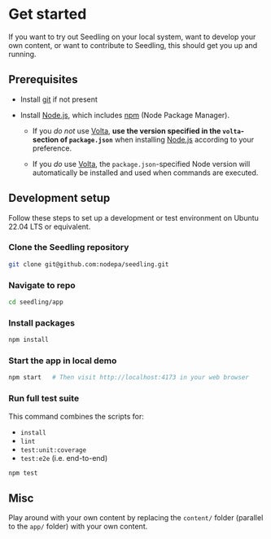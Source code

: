 ---
---

# Get started

If you want to try out Seedling on your local system,
want to develop your own content,
or want to contribute to Seedling,
this should get you up and running.

## Prerequisites

- Install [git](https://git-scm.com) if not present
- Install [Node.js](https://nodejs.org), which includes
  [npm](https://www.npmjs.com/get-npm) (Node Package Manager).

  - If you *do not* use [Volta](https://volta.sh/),
    **use the version specified in the `volta`-section of `package.json`**
    when installing [Node.js](https://nodejs.org) according to your preference.

  - If you *do* use [Volta](https://volta.sh/),
    the `package.json`-specified Node version
    will automatically be installed and used
    when commands are executed.

## Development setup

Follow these steps to set up a development or test environment
on Ubuntu 22.04 LTS or equivalent.

### Clone the Seedling repository

```sh
git clone git@github.com:nodepa/seedling.git
```

### Navigate to repo

```sh
cd seedling/app
```

### Install packages

```sh
npm install
```

### Start the app in local demo

```sh
npm start   # Then visit http://localhost:4173 in your web browser
```

### Run full test suite

This command combines the scripts for:

- `install`
- `lint`
- `test:unit:coverage`
- `test:e2e` (i.e. end-to-end)


```sh
npm test
```

## Misc

Play around with your own content
by replacing the `content/` folder (parallel to the `app/` folder)
with your own content.
